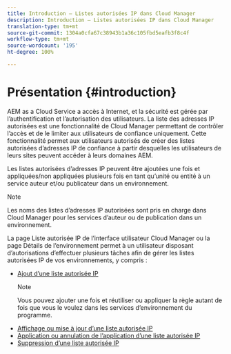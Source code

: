 ```yaml
---
title: Introduction – Listes autorisées IP dans Cloud Manager
description: Introduction – Listes autorisées IP dans Cloud Manager
translation-type: tm+mt
source-git-commit: 1304a0cfa67c38943b1a36c105fbd5eafb3f8c4f
workflow-type: tm+mt
source-wordcount: '195'
ht-degree: 100%

---
```



# Présentation {#introduction}

AEM as a Cloud Service a accès à Internet, et la sécurité est gérée par l’authentification et l’autorisation des utilisateurs. La liste des adresses IP autorisées est une fonctionnalité de Cloud Manager permettant de contrôler l’accès et de le limiter aux utilisateurs de confiance uniquement. Cette fonctionnalité permet aux utilisateurs autorisés de créer des listes autorisées d’adresses IP de confiance à partir desquelles les utilisateurs de leurs sites peuvent accéder à leurs domaines AEM.

Les listes autorisées d’adresses IP peuvent être ajoutées une fois et appliquées/non appliquées plusieurs fois en tant qu’unité ou entité à un service auteur et/ou publicateur dans un environnement.

>[!NOTE]
>Les noms des listes d’adresses IP autorisées sont pris en charge dans Cloud Manager pour les services d’auteur ou de publication dans un environnement.

La page Liste autorisée IP de l’interface utilisateur Cloud Manager ou la page Détails de l’environnement permet à un utilisateur disposant d’autorisations d’effectuer plusieurs tâches afin de gérer les listes autorisées IP de vos environnements, y compris :

* [Ajout d’une liste autorisée IP](/help/implementing/cloud-manager/ip-allow-lists/add-ip-allow-lists.md)
   >[!NOTE]
   > Vous pouvez ajouter une fois et réutiliser ou appliquer la règle autant de fois que vous le voulez dans les services d’environnement du programme.
* [Affichage ou mise à jour d’une liste autorisée IP](/help/implementing/cloud-manager/ip-allow-lists/view-update-ip-allow-list.md)
* [Application ou annulation de l’application d’une liste autorisée IP](/help/implementing/cloud-manager/ip-allow-lists/apply-allow-list.md)
* [Suppression d’une liste autorisée IP](/help/implementing/cloud-manager/ip-allow-lists/delete-ip-allow-list.md)